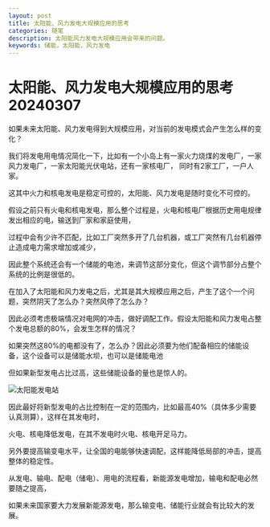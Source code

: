 ```yaml
---
layout: post
title: 太阳能、风力发电大规模应用的思考
categories: 随笔
description: 太阳能风力发电大规模应用会带来的问题。
keywords: 储能，太阳能，风力发电
---
```




# **太阳能、风力发电**大规模应用的思考20240307
如果未来太阳能、风力发电得到大规模应用，对当前的发电模式会产生怎么样的变化？

我们将发电用电情况简化一下，比如有一个小岛上有一家火力烧煤的发电厂，一家风力发电厂，一家太阳能光伏电站，还有一家核电厂，
同时有2家工厂，一户人家。

这其中火力和核电发电是稳定可控的，太阳能、风力发电是随时变化不可控的。

假设之前只有火电和核电发电，那么整个过程是，火电和核电厂根据历史用电规律发出相应的电，输送到厂家和家庭使用，

过程中会有少许不匹配，比如工厂突然多开了几台机器，或工厂突然有几台机器停止造成电力需求增加或减少，

因此整个系统还会有一个储能的电池，来调节这部分变化，但这个调节部分占整个系统的比例是很低的。

在加入了太阳能和风力发电之后，尤其是其大规模应用之后，产生了这个一个问题，突然阴天了怎么办？突然风停了怎么办？

因此必须考虑极端情况对电网的冲击，做好调配工作。假设太阳能和风力发电占整个发电总额的80%，会发生怎样的情况？

如果突然这80%的电都没有了，怎么办？因此必须要为他们配备相应的储能设备，这个设备可以是储能水坝，也可以是储能电池

但如果新型发电占比过高，这些储能设备的量也是惊人的。

![太阳能发电站](https://pic2.zhimg.com/v2-c67d96c661a02f71d5b8e85964a31011_r.jpg)

因此最好将新型发电的占比控制在一定的范围内，比如最高40%（具体多少需要认真测算），这样在其发电时，

火电、核电降低发电，在其不发电时火电、核电开足马力。

另外要提高输变电水平，让全国的电能够快速调配，这样能降低局部的冲击，提高整体的稳定性。

从发电、输电、配电（储电）、用电的流程看，新能源发电增加，输电和配电必然要随之提高，

如果未来国家要大力发展新能源发电，那么输变电、储能行业就会有比较大的发展。
